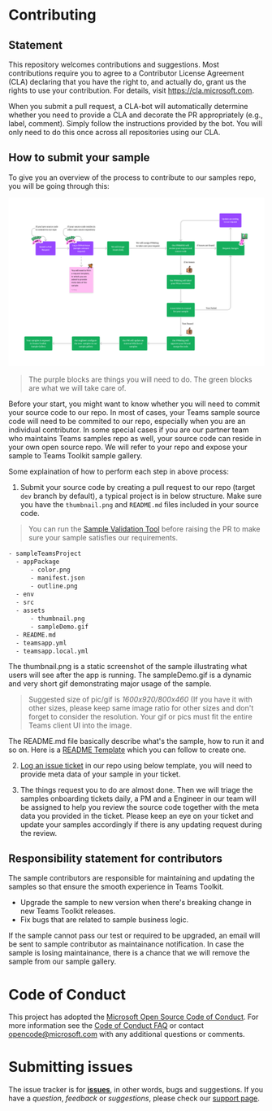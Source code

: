 # Contributing

## Statement

This repository welcomes contributions and suggestions. Most contributions require you to
agree to a Contributor License Agreement (CLA) declaring that you have the right to,
and actually do, grant us the rights to use your contribution. For details, visit
https://cla.microsoft.com.

When you submit a pull request, a CLA-bot will automatically determine whether you need
to provide a CLA and decorate the PR appropriately (e.g., label, comment). Simply follow the
instructions provided by the bot. You will only need to do this once across all repositories using our CLA.

## How to submit your sample

To give you an overview of the process to contribute to our samples repo, you will be going through this:

![Sample Onboarding Process](./assets/Contributing_process.png)

> The purple blocks are things you will need to do.
> The green blocks are what we will take care of.

Before your start, you might want to know whether you will need to commit your source code to our repo. In most of cases, your Teams sample source code will need to be commited to our repo, especially when you are an individual contributor. In some special cases if you are our partner team who maintains Teams samples repo as well, your source code can reside in your own open source repo. We will refer to your repo and expose your sample to Teams Toolkit sample gallery.

Some explaination of how to perform each step in above process:

1. Submit your source code by creating a pull request to our repo (target `dev` branch by default), a typical project is in below structure. Make sure you have the `thumbnail.png` and `README.md` files included in your source code.

> You can run the [Sample Validation Tool](https://github.com/OfficeDev/TeamsFx-Samples/tree/dev/validation-tool) before raising the PR to make sure your sample satisfies our requirements.

```
- sampleTeamsProject
  - appPackage
      - color.png
      - manifest.json
      - outline.png
  - env
  - src
  - assets
      - thumbnail.png
      - sampleDemo.gif
  - README.md
  - teamsapp.yml
  - teamsapp.local.yml
```

The thumbnail.png is a static screenshot of the sample illustrating what users will see after the app is running. The sampleDemo.gif is a dynamic and very short gif demonstrating major usage of the sample.

> Suggested size of pic/gif is _1600x920/800x460_ (If you have it with other sizes, please keep same image ratio for other sizes and don't forget to consider the resolution. Your gif or pics must fit the entire Teams client UI into the image.

The README.md file basically describe what's the sample, how to run it and so on. Here is a [README Template](./README_template.md) which you can follow to create one.

2. [Log an issue ticket](https://github.com/OfficeDev/TeamsFx-Samples/issues/new?assignees=summzhan&labels=&projects=&template=new-sample-onboard-request.md&title=%5BSample+Onboard+Request%5D+Your+sample+name) in our repo using below template, you will need to provide meta data of your sample in your ticket.

3. The things request you to do are almost done. Then we will triage the samples onboarding tickets daily, a PM and a Engineer in our team will be assigned to help you review the source code together with the meta data you provided in the ticket. Please keep an eye on your ticket and update your samples accordingly if there is any updating request during the review.

## Responsibility statement for contributors

The sample contributors are responsible for maintaining and updating the samples so that ensure the smooth experience in Teams Toolkit.

- Upgrade the sample to new version when there's breaking change in new Teams Toolkit releases.
- Fix bugs that are related to sample business logic.

If the sample cannot pass our test or required to be upgraded, an email will be sent to sample contributor as maintainance notification. In case the sample is losing maintainance, there is a chance that we will remove the sample from our sample gallery.

# Code of Conduct

This project has adopted the [Microsoft Open Source Code of Conduct](https://opensource.microsoft.com/codeofconduct/).
For more information see the [Code of Conduct FAQ](https://opensource.microsoft.com/codeofconduct/faq/)
or contact [opencode@microsoft.com](mailto:opencode@microsoft.com) with any additional questions or comments.

# Submitting issues

The issue tracker is for **[issues](https://github.com/OfficeDev/TeamsFx-Samples/issues)**, in other words, bugs and suggestions.
If you have a _question_, _feedback_ or _suggestions_, please check our [support page](https://docs.microsoft.com/microsoftteams/platform/feedback).
